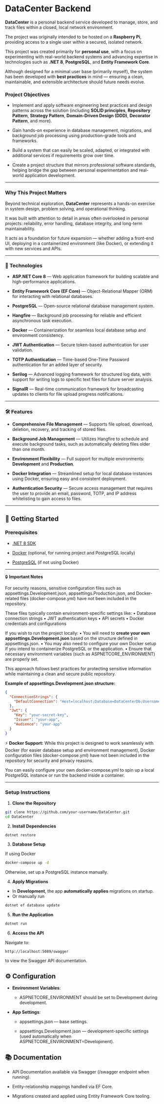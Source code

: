 
# DataCenter Backend

**DataCenter** is a personal backend service developed to manage, store, and track files within a closed, local network environment.

The project was originally intended to be hosted on a **Raspberry Pi**, providing access to a single user within a secured, isolated network.

This project was created primarily for **personal use**, with a focus on experimenting with real-world backend systems and advancing expertise in technologies such as **.NET 8**, **PostgreSQL**, and **Entity Framework Core**.

Although designed for a minimal user base (primarily myself), the system has been developed with **best practices** in mind — ensuring a clean, maintainable, and extensible architecture should future needs evolve.

### **Project Objectives**

- Implement and apply software engineering best practices and design patterns across the solution (including **SOLID principles**, **Repository Pattern**, **Strategy Pattern**, **Domain-Driven Design (DDD)**, **Decorator Pattern**, and more).

- Gain hands-on experience in database management, migrations, and background job processing using production-grade tools and frameworks.

- Build a system that can easily be scaled, adapted, or integrated with additional services if requirements grow over time.

- Create a project structure that mirrors professional software standards, helping bridge the gap between personal experimentation and real-world application development.

---

### **Why This Project Matters**

Beyond technical exploration, **DataCenter** represents a hands-on exercise in system design, problem solving, and operational thinking.

It was built with attention to detail in areas often overlooked in personal projects: reliability, error handling, database integrity, and long-term maintainability.

It acts as a foundation for future expansion — whether adding a front-end UI, deploying in a containerized environment (like Docker), or extending it with new services and APIs.

---

### 🚀 **Technologies**

- **ASP.NET Core 8** — Web application framework for building scalable and high-performance applications.

- **Entity Framework Core (EF Core)** — Object-Relational Mapper (ORM) for interacting with relational databases.

- **PostgreSQL** — Open-source relational database management system.

- **Hangfire** — Background job processing for reliable and efficient asynchronous task execution.

- **Docker** — Containerization for seamless local database setup and environment consistency.

- **JWT Authentication** — Secure token-based authentication for user validation.

- **TOTP Authentication** — Time-based One-Time Password authentication for an added layer of security.

- **Serilog** — Advanced logging framework for structured log data, with support for writing logs to specific text files for future server analysis.

- **SignalR** — Real-time communication framework for broadcasting updates to clients for file upload progress notifications.

---

###  🛠 **Features**

- **Comprehensive File Management** — Supports file upload, download, deletion, recovery, and tracking of stored files.

- **Background Job Management** — Utilizes Hangfire to schedule and execute background tasks, such as automatically deleting files older than one month.

- **Environment Flexibility** — Full support for multiple environments: **Development** and **Production**.

- **Docker Integration** — Streamlined setup for local database instances using Docker, ensuring easy and consistent deployment.

- **Authentication Security** — Secure access management that requires the user to provide an email, password, TOTP, and IP address whitelisting to gain access to files.

---
## **🏁 Getting Started**

### **Prerequisites**

- [.NET 8 SDK](https://dotnet.microsoft.com/en-us/download)

- [Docker](https://www.docker.com/) (optional, for running project and PostgreSQL locally)

- [PostgreSQL](https://www.postgresql.org/) (if not using Docker)

---

🔒 **Important Notes**

For security reasons, sensitive configuration files such as appsettings.Development.json, appsettings.Production.json, and Docker-related files (docker-compose.yml) have not been included in the repository.

These files typically contain environment-specific settings like:
•	Database connection strings
•	JWT authentication keys
•	API secrets
•	Docker credentials and configurations

If you wish to run the project locally:
•	You will need to **create your own appsettings.Development.json** based on the structure defined in appsettings.json.
•	You may also need to configure your own Docker setup if you intend to containerize PostgreSQL or the application.
•	Ensure that necessary environment variables (such as ASPNETCORE_ENVIRONMENT) are properly set.

This approach follows best practices for protecting sensitive information while maintaining a clean and secure public repository.

**Example of appsettings.Development.json structure:**
```json
{
  "ConnectionStrings": {
    "DefaultConnection": "Host=localhost;Database=DataCenterDb;Username=youruser;Password=yourpassword"
  },
  "Jwt": {
    "Key": "your-secret-key",
    "Issuer": "your-app",
    "Audience": "your-app"
  }
}
```

⚡ **Docker Support:**
While this project is designed to work seamlessly with Docker (for easier database setup and environment management), Docker configuration files (docker-compose.yml) have not been included in the repository for security and privacy reasons.

You can easily configure your own docker-compose.yml to spin up a local PostgreSQL instance or run the backend inside a container.


---
### **Setup Instructions**

1. **Clone the Repository**

```bash
git clone https://github.com/your-username/DataCenter.git
cd DataCenter
```

2. **Install Dependencies**

```bash
dotnet restore
```

3. **Database Setup**

If using Docker

```bash
docker-compose up -d
```

Otherwise, set up a PostgreSQL instance manually.

4. **Apply Migrations**

- In **Development**, the app **automatically applies** migrations on startup.
- Or manually run

```bash
dotnet ef database update
```

5. **Run the Application**

```bash
dotnet run
```

6. **Access the API**

Navigate to:

```
http://localhost:5089/swagger
```

to view the Swagger API documentation.

## **⚙ Configuration**

- **Environment Variables**:
    
    - ASPNETCORE_ENVIRONMENT should be set to Development during development.

- **App Settings**:
    
    - appsettings.json — base settings.
        
    - appsettings.Development.json — development-specific settings (used automatically when ASPNETCORE_ENVIRONMENT=Development).

## **📚 Documentation**

- API Documentation available via Swagger (/swagger endpoint when running).

- Entity-relationship mappings handled via EF Core.

- Migrations created and applied using Entity Framework Core tooling.